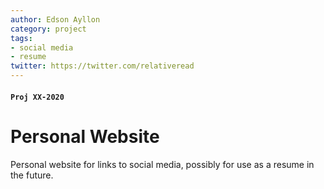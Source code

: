 ```yaml
---
author: Edson Ayllon
category: project
tags: 
- social media
- resume
twitter: https://twitter.com/relativeread
---
```


#### `Proj XX-2020`

# Personal Website

Personal website for links to social media, possibly for use as a resume in the future. 
